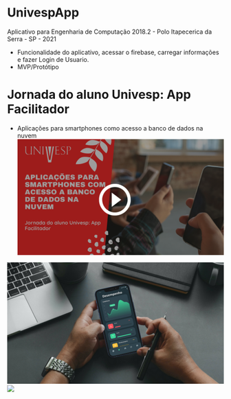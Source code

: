 # UnivespApp

Aplicativo para Engenharia de Computação 2018.2 - Polo Itapecerica da Serra - SP - 2021
<br>
- Funcionalidade do aplicativo, acessar o firebase, carregar informações e fazer Login de Usuario.
- MVP/Protótipo


# Jornada do aluno Univesp: App Facilitador
- Aplicações para smartphones como acesso a banco de dados na nuvem
[![Watch the video](https://github.com/miguel-henrique/UnivespApp/blob/master/img-readme/capa-video-pi.png)](https://youtu.be/eKSLBZBcwLI)

<img align="center"  src="https://github.com/miguel-henrique/UnivespApp/blob/master/img-readme/user-experience-pi.png">

<img align="center"  src="https://github.com/miguel-henrique/UnivespApp/blob/master/img-readme/AppPI-funcionalidades.png">

